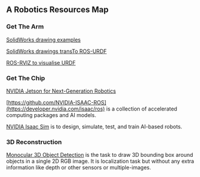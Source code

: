 ## A Robotics Resources Map

### Get The Arm

[SolidWorks drawing examples](https://grabcad.com/)

[SolidWorks drawings transTo ROS-URDF](https://github.com/ros/solidworks_urdf_exporter)

[ROS-RVIZ to visualise URDF](http://docs.ros.org/en/jazzy/Tutorials/Intermediate/URDF/Building-a-Visual-Robot-Model-with-URDF-from-Scratch.html)

### Get The Chip 

[NVIDIA Jetson for Next-Generation Robotics](https://www.nvidia.com/en-us/autonomous-machines/embedded-systems/)

[https://github.com/NVIDIA-ISAAC-ROS](https://developer.nvidia.com/isaac/ros) is a collection of accelerated computing packages and AI models.

[NVIDIA Isaac Sim](https://github.com/isaac-sim) is to design, simulate, test, and train AI-based robots.

### 3D Reconstruction

[Monocular 3D Object Detection](https://github.com/open-mmlab/mmdetection3d) is the task to draw 3D bounding box around objects in a single 2D RGB image. It is localization task but without any extra information like depth or other sensors or multiple-images.

